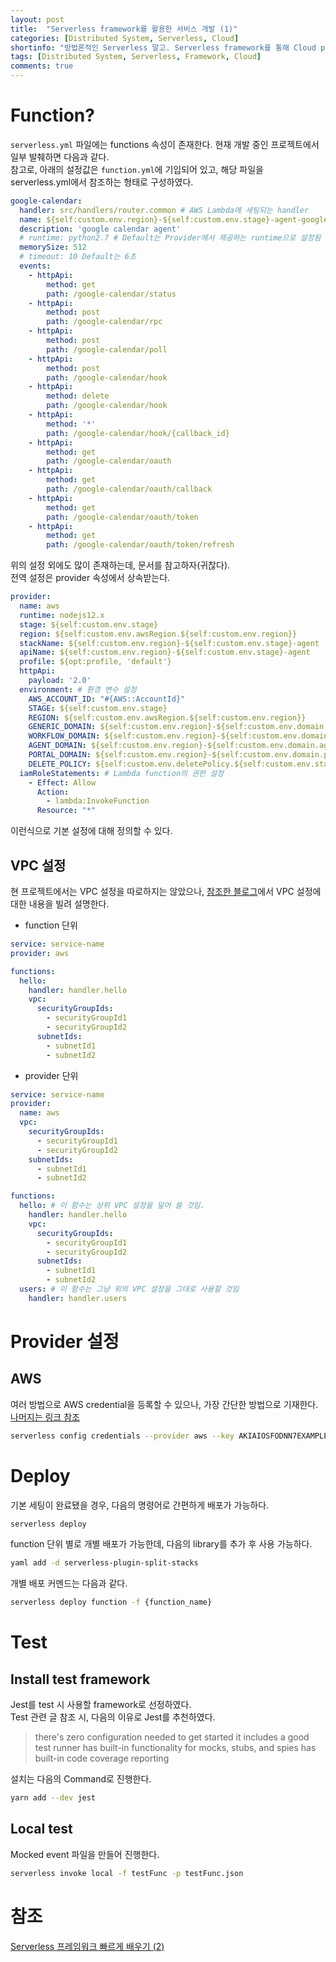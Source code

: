 ```yaml
---
layout: post
title:  "Serverless framework를 활용한 서비스 개발 (1)"
categories: [Distributed System, Serverless, Cloud]
shortinfo: "방법론적인 Serverless 말고. Serverless framework를 통해 Cloud provider에 묶이지 않고 App 을 배포해보자."
tags: [Distributed System, Serverless, Framework, Cloud]
comments: true
---
```


# Function?

`serverless.yml` 파일에는 functions 속성이 존재한다. 현재 개발 중인 프로젝트에서 일부 발췌하면 다음과 같다.   
참고로, 아래의 설정값은 `function.yml`에 기입되어 있고, 해당 파일을 serverless.yml에서 참조하는 형태로 구성하였다.

```yaml
google-calendar:
  handler: src/handlers/router.common # AWS Lambda에 세팅되는 handler
  name: ${self:custom.env.region}-${self:custom.env.stage}-agent-google-calendar # Lambda의 이름
  description: 'google calendar agent'
  # runtime: python2.7 # Default는 Provider에서 제공하는 runtime으로 설정됨
  memorySize: 512
  # timeout: 10 Default는 6초
  events:
    - httpApi:
        method: get
        path: /google-calendar/status
    - httpApi:
        method: post
        path: /google-calendar/rpc
    - httpApi:
        method: post
        path: /google-calendar/poll
    - httpApi:
        method: post
        path: /google-calendar/hook
    - httpApi:
        method: delete
        path: /google-calendar/hook
    - httpApi:
        method: '*'
        path: /google-calendar/hook/{callback_id}
    - httpApi:
        method: get
        path: /google-calendar/oauth
    - httpApi:
        method: get
        path: /google-calendar/oauth/callback
    - httpApi:
        method: get
        path: /google-calendar/oauth/token
    - httpApi:
        method: get
        path: /google-calendar/oauth/token/refresh
```

위의 설정 외에도 많이 존재하는데, 문서를 참고하자(귀찮다).   
전역 설정은 provider 속성에서 상속받는다.   

```yaml
provider:
  name: aws
  runtime: nodejs12.x
  stage: ${self:custom.env.stage}
  region: ${self:custom.env.awsRegion.${self:custom.env.region}}
  stackName: ${self:custom.env.region}-${self:custom.env.stage}-agent
  apiName: ${self:custom.env.region}-${self:custom.env.stage}-agent
  profile: ${opt:profile, 'default'}
  httpApi:
    payload: '2.0'
  environment: # 환경 변수 설정
    AWS_ACCOUNT_ID: "#{AWS::AccountId}"
    STAGE: ${self:custom.env.stage}
    REGION: ${self:custom.env.awsRegion.${self:custom.env.region}}
    GENERIC_DOMAIN: ${self:custom.env.region}-${self:custom.env.domain.generic.${self:custom.env.stage}}
    WORKFLOW_DOMAIN: ${self:custom.env.region}-${self:custom.env.domain.workflow.${self:custom.env.stage}}
    AGENT_DOMAIN: ${self:custom.env.region}-${self:custom.env.domain.agent.${self:custom.env.stage}}
    PORTAL_DOMAIN: ${self:custom.env.region}-${self:custom.env.domain.portal.${self:custom.env.stage}}
    DELETE_POLICY: ${self:custom.env.deletePolicy.${self:custom.env.stage}}
  iamRoleStatements: # Lambda function의 권한 설정
    - Effect: Allow
      Action:
        - lambda:InvokeFunction
      Resource: "*"
```

이런식으로 기본 설정에 대해 정의할 수 있다.   

## VPC 설정

현 프로젝트에서는 VPC 설정을 따로하지는 않았으나, [참조한 블로그](https://changhoi.github.io/posts/serverless/serverless-framework-quicklearn-(2)/)에서 VPC 설정에 대한 내용을 빌려 설명한다.   

- function 단위

```yaml
service: service-name
provider: aws

functions:
  hello:
    handler: handler.hello
    vpc:
      securityGroupIds:
        - securityGroupId1
        - securityGroupId2
      subnetIds:
        - subnetId1
        - subnetId2
```

- provider 단위

```yaml
service: service-name
provider:
  name: aws
  vpc:
    securityGroupIds:
      - securityGroupId1
      - securityGroupId2
    subnetIds:
      - subnetId1
      - subnetId2

functions:
  hello: # 이 함수는 상위 VPC 설정을 덮어 쓸 것임.
    handler: handler.hello
    vpc:
      securityGroupIds:
        - securityGroupId1
        - securityGroupId2
      subnetIds:
        - subnetId1
        - subnetId2
  users: # 이 함수는 그냥 위의 VPC 설정을 그대로 사용할 것임
    handler: handler.users
```

# Provider 설정

## AWS

여러 방법으로 AWS credential을 등록할 수 있으나, 가장 간단한 방법으로 기재한다.   
[나머지는 링크 참조](https://www.serverless.com/framework/docs/providers/aws/guide/credentials/)   

```bash
serverless config credentials --provider aws --key AKIAIOSFODNN7EXAMPLE --secret wJalrXUtnFEMI/K7MDENG/bPxRfiCYEXAMPLEKEY
```

# Deploy

기본 세팅이 완료됐을 경우, 다음의 명령어로 간편하게 배포가 가능하다.   

```bash
serverless deploy
```

function 단위 별로 개별 배포가 가능한데, 다음의 library를 추가 후 사용 가능하다.   

```bash
yaml add -d serverless-plugin-split-stacks
```

개별 배포 커멘드는 다음과 같다.   

```bash
serverless deploy function -f {function_name}
```

# Test

## Install test framework

Jest를 test 시 사용할 framework로 선정하였다.   
Test 관련 글 참조 시, 다음의 이유로 Jest를 추천하였다.   

> there's zero configuration needed to get started
> it includes a good test runner
> has built-in functionality for mocks, stubs, and spies
> has built-in code coverage reporting

설치는 다음의 Command로 진행한다.   

```bash
yarn add --dev jest
```

## Local test

Mocked event 파일을 만들어 진행한다.   

```bash
serverless invoke local -f testFunc -p testFunc.json
```

# 참조

[Serverless 프레임워크 빠르게 배우기 (2)](https://changhoi.github.io/posts/serverless/serverless-framework-quicklearn-(2)/)